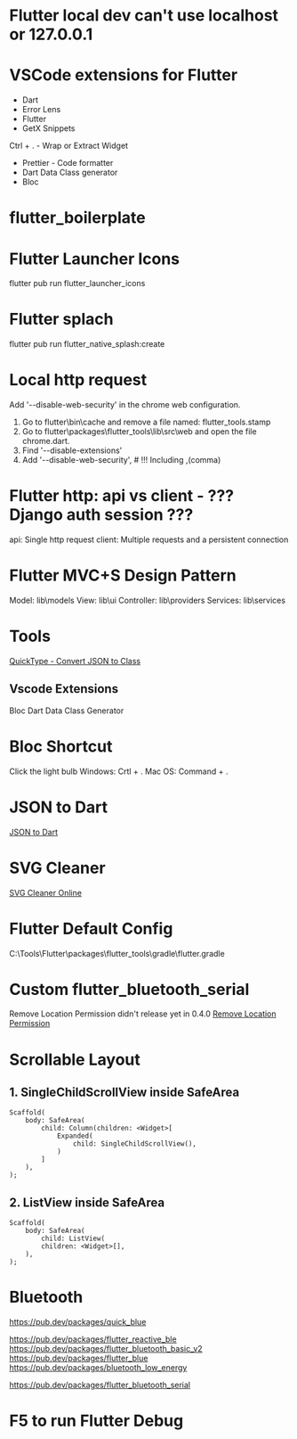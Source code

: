 # Flutter local dev can't use localhost or 127.0.0.1

# VSCode extensions for Flutter

- Dart
- Error Lens
- Flutter
- GetX Snippets

Ctrl + . - Wrap or Extract Widget

- Prettier - Code formatter
- Dart Data Class generator
- Bloc

# flutter_boilerplate

# Flutter Launcher Icons

flutter pub run flutter_launcher_icons

# Flutter splach

flutter pub run flutter_native_splash:create

# Local http request

Add '--disable-web-security' in the chrome web configuration.

1. Go to flutter\bin\cache and remove a file named: flutter_tools.stamp
2. Go to flutter\packages\flutter_tools\lib\src\web and open the file chrome.dart.
3. Find '--disable-extensions'
4. Add '--disable-web-security', # !!! Including ,(comma)

# Flutter http: api vs client - ??? Django auth session ???

api: Single http request
client: Multiple requests and a persistent connection

# Flutter MVC+S Design Pattern

Model: lib\models
View: lib\ui
Controller: lib\providers
Services: lib\services

# Tools

[QuickType - Convert JSON to Class](https://quicktype.io/)

## Vscode Extensions

Bloc
Dart Data Class Generator

# Bloc Shortcut

Click the light bulb
Windows: Crtl + .
Mac OS: Command + .

# JSON to Dart

[JSON to Dart](https://javiercbk.github.io/json_to_dart/)

# SVG Cleaner

[SVG Cleaner Online](https://iconly.io/tools/svg-cleaner)

# Flutter Default Config

C:\Tools\Flutter\packages\flutter_tools\gradle\flutter.gradle

# Custom flutter_bluetooth_serial

Remove Location Permission didn't release yet in 0.4.0
[Remove Location Permission](https://github.com/edufolly/flutter_bluetooth_serial/pull/152/commits/d6c98d0edafb03cbfb405d619905089bafe88e6c)

# Scrollable Layout

## 1. SingleChildScrollView inside SafeArea

```
Scaffold(
    body: SafeArea(
        child: Column(children: <Widget>[
            Expanded(
                child: SingleChildScrollView(),
            )
        ]
    ),
);
```

## 2. ListView inside SafeArea

```
Scaffold(
    body: SafeArea(
        child: ListView(
        children: <Widget>[],
    ),
);
```

# Bluetooth

https://pub.dev/packages/quick_blue

https://pub.dev/packages/flutter_reactive_ble
https://pub.dev/packages/flutter_bluetooth_basic_v2
https://pub.dev/packages/flutter_blue
https://pub.dev/packages/bluetooth_low_energy

https://pub.dev/packages/flutter_bluetooth_serial

# F5 to run Flutter Debug

